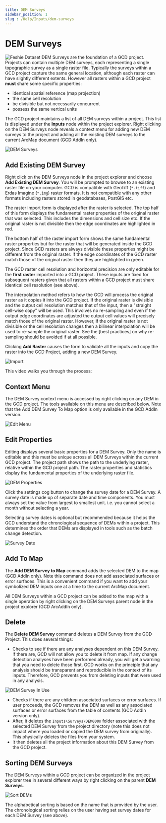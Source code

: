 ```yaml
---
title: DEM Surveys
sidebar_position: 1
slug : /Help/Inputs/dem-surveys
---
```

# DEM Surveys

![Feshie Dataset](/img/datasets/feshie_200h.png)
DEM Surveys are the foundation of a GCD project. Projects can contain multiple DEM surveys, each representing a single topographic survey as a single raster file. Typically the surveys within a GCD project capture the same general location, although each raster can have slightly different extents. However all rasters within a GCD project **must** share some specific properties:

* identical spatial reference (map projection)
* the same cell resolution
* be divisible but not necessarily concurrent
* possess the same vertical units

The GCD project maintains a list of all DEM surveys within a project. This list is displayed under the **Inputs** node within the project explorer. Right clicking on the DEM Surveys node reveals a context menu for adding new DEM surveys to the project and adding all the existing DEM surveys to the current ArcMap document (GCD AddIn only).

![DEM Surveys](/img/CommandRefs/00_ProjectExplorer/inputs/dem-surveys/dem-surveys.png)

## Add Existing DEM Survey

Right click on the DEM Surveys node in the project explorer and choose **Add Existing DEM Survey**. You will be prompted to browse to an existing raster file on your computer. GCD is compatible with GeoTiff (`*.tiff`) and Erdas Imagine (`*.img`) raster formats. It is not compatible with any other formats including rasters stored in geodatabases, PostGIS etc. 

The raster import form is displayed after the raster is selected. The top half of this form displays the fundamental raster properties of the original raster that was selected. This includes the dimensions and cell size etc. If the original raster is not divisible then the edge coordinates are highlighted in red.

The bottom half of the raster import form shows the same fundamental raster properties but for the raster that will be generated inside the GCD project. Since GCD rasters are always divisible these properties might be different from the original raster. If the edge coordinates of the GCD raster match those of the original raster then they are highlighted in green.

The GCD raster cell resolution and horizontal precision are only editable for the **first raster** imported into a GCD project. These inputs are fixed for subsequent rasters given that all rasters within a GCD project must share identical cell resolution (see above).

The interpolation method refers to how the GCD will process the original raster as it copies it into the GCD project. If the original raster is divisible and the output cell resolution matches that of the input, then a "straight cell-wise copy" will be used. This involves no re-sampling and even if the output edge coordinates are adjusted the output cell values will precisely match those of the original raster. However, if the original raster is not divisible or the cell resolution changes then a bilinear interpolation will be used to re-sample the original raster. See the [best practices] on why re-sampling should be avoided if at all possible.

Clicking **Add Raster** causes the form to validate all the inputs and copy the raster into the GCD Project, adding a new DEM Survey.

![Import](/img/CommandRefs/00_ProjectExplorer/inputs/dem-surveys/import-dem.png)

This video walks you through the process:


<YouTubeEmbed videoId="JMmf8xFgMug" title="DEM Survey Import Video" />

## Context Menu

The DEM Survey context menu is accessed by right clicking on any DEM in the GCD project. The tools available on this menu are described below. Note that the Add DEM Survey To Map option is only available in the GCD AddIn version.

![Edit Menu](/img/CommandRefs/00_ProjectExplorer/inputs/dem-surveys/dem-menu-edit.png)

## Edit Properties

Editing displays several basic properties for a DEM Survey. Only the name is editable and this must be unique across all DEM Surveys within the current GCD project. The project path shows the path to the underlying raster, relative within the GCD project path. The raster properties and statistics display the fundamental properties of the underlying raster file.

![DEM Properties](/img/CommandRefs/00_ProjectExplorer/inputs/dem-surveys/dem-properties.png)

Click the settings cog button to change the survey date for a DEM Survey. A survey date is made up of separate date and time components. You must always set the value from largest to smallest unit. i.e. you cannot select a month without selecting a year. 

Selecting survey dates is optional but recommended because it helps the GCD understand the chronological sequence of DEMs within a project. This determines the order that DEMs are displayed in tools such as the batch change detection.

![Survey Date](/img/CommandRefs/00_ProjectExplorer/inputs/dem-surveys/survey-date.png)

## Add To Map

The **Add DEM Survey to Map** command adds the selected DEM to the map (GCD AddIn only). Note this command does not add associated surfaces or error surfaces. This is a convenient command if you want to add your symbolized DEM inputs one at a time to the current ArcMap document. 

All DEM Surveys within a GCD project can be added to the map with a single operation by right clicking on the DEM Surveys parent node in the project explorer (GCD ArcAddIn only).


<YouTubeEmbed videoId="dAgkkCwc3kA" title="Add DEM Survey to Map Video" />

## Delete

The **Delete DEM Survey** command deletes a DEM Survey from the GCD Project. This does several things:

- Checks to see if there are any analyses dependent on this DEM Survey. If there are, GCD will not allow you to delete it from map. If any change detection analyses have been performed already, you will get a warning that you need to delete those first. GCD works on the principle that any analysis should be transparent and reproducible in the context of its inputs. Therefore, GCD prevents you from deleting inputs that were used in any analysis. 

![DEM Survey In Use](/img/CommandRefs/00_ProjectExplorer/inputs/dem-surveys/dem-in-use.png)

* Checks if there are any children associated surfaces or error surfaces. If user proceeds, the GCD removes the DEM as well as any associated surfaces or error surfaces from the table of contents (GCD AddIn version only).
* After, it deletes the `Inputs\Surveys\DEM000n` folder associated with the selected DEM Survey from the project directory (note this does not impact where you loaded or copied the DEM survey from originally). This physically deletes the files from your system.
* It then deletes all the project information about this DEM Survey from the GCD project.

## Sorting DEM Surveys

The DEM Surveys within a GCD project can be organized in the project explorer tree in several different ways by right clicking on the parent **DEM Surveys**.

![Sort DEMs](/img/CommandRefs/00_ProjectExplorer/inputs/dem-surveys/sort-dems.png)

The alphabetical sorting is based on the name that is provided by the user. The chronological sorting relies on the user having set survey dates for each DEM Survey (see above).
